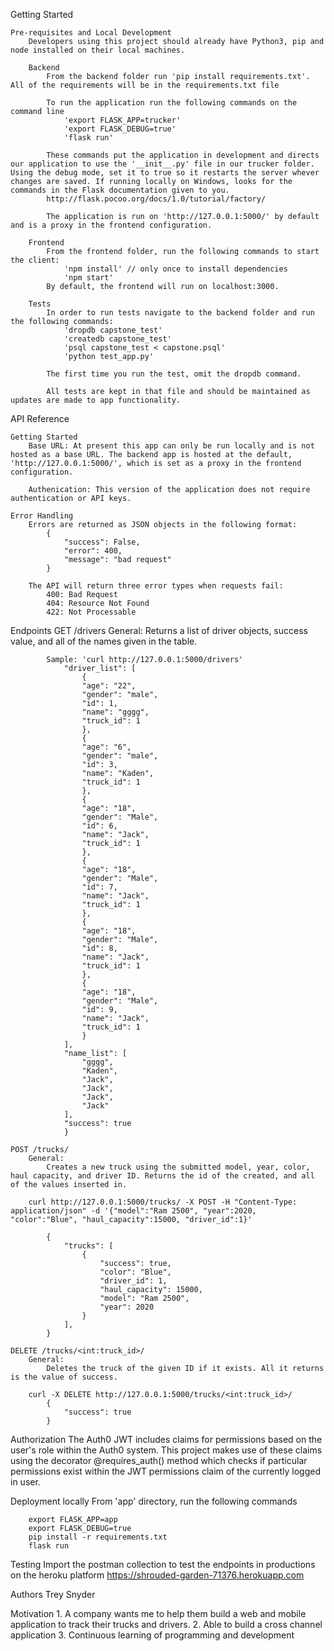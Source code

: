 Getting Started

    Pre-requisites and Local Development
        Developers using this project should already have Python3, pip and node installed on their local machines.

        Backend
            From the backend folder run 'pip install requirements.txt'. All of the requirements will be in the requirements.txt file

            To run the application run the following commands on the command line
                'export FLASK_APP=trucker'
                'export FLASK_DEBUG=true'
                'flask run'

            These commands put the application in development and directs our application to use the '__init__.py' file in our trucker folder. Using the debug mode, set it to true so it restarts the server whever changes are saved. If running locally on Windows, looks for the commands in the Flask documentation given to you.
            http://flask.pocoo.org/docs/1.0/tutorial/factory/

            The application is run on 'http://127.0.0.1:5000/' by default and is a proxy in the frontend configuration.

        Frontend
            From the frontend folder, run the following commands to start the client:
                'npm install' // only once to install dependencies
                'npm start'
            By default, the frontend will run on localhost:3000.

        Tests
            In order to run tests navigate to the backend folder and run the following commands:
                'dropdb capstone_test'
                'createdb capstone_test'
                'psql capstone_test < capstone.psql'
                'python test_app.py'

            The first time you run the test, omit the dropdb command.

            All tests are kept in that file and should be maintained as updates are made to app functionality.

API Reference

    Getting Started
        Base URL: At present this app can only be run locally and is not hosted as a base URL. The backend app is hosted at the default, 'http://127.0.0.1:5000/', which is set as a proxy in the frontend configuration.

        Authenication: This version of the application does not require authentication or API keys.

    Error Handling
        Errors are returned as JSON objects in the following format:
            {
                "success": False,
                "error": 400,
                "message": "bad request"
            }

        The API will return three error types when requests fail:
            400: Bad Request
            404: Resource Not Found
            422: Not Processable

Endpoints
GET /drivers
General:
Returns a list of driver objects, success value, and all of the names given in the table.

            Sample: 'curl http://127.0.0.1:5000/drivers'
                "driver_list": [
                    {
                    "age": "22",
                    "gender": "male",
                    "id": 1,
                    "name": "gggg",
                    "truck_id": 1
                    },
                    {
                    "age": "6",
                    "gender": "male",
                    "id": 3,
                    "name": "Kaden",
                    "truck_id": 1
                    },
                    {
                    "age": "18",
                    "gender": "Male",
                    "id": 6,
                    "name": "Jack",
                    "truck_id": 1
                    },
                    {
                    "age": "18",
                    "gender": "Male",
                    "id": 7,
                    "name": "Jack",
                    "truck_id": 1
                    },
                    {
                    "age": "18",
                    "gender": "Male",
                    "id": 8,
                    "name": "Jack",
                    "truck_id": 1
                    },
                    {
                    "age": "18",
                    "gender": "Male",
                    "id": 9,
                    "name": "Jack",
                    "truck_id": 1
                    }
                ],
                "name_list": [
                    "gggg",
                    "Kaden",
                    "Jack",
                    "Jack",
                    "Jack",
                    "Jack"
                ],
                "success": true
                }

    POST /trucks/
        General:
            Creates a new truck using the submitted model, year, color, haul capacity, and driver ID. Returns the id of the created, and all of the values inserted in.

        curl http://127.0.0.1:5000/trucks/ -X POST -H "Content-Type: application/json" -d '{"model":"Ram 2500", "year":2020, "color":"Blue", "haul_capacity":15000, "driver_id":1}'

            {
                "trucks": [
                    {
                        "success": true,
                        "color": "Blue",
                        "driver_id": 1,
                        "haul_capacity": 15000,
                        "model": "Ram 2500",
                        "year": 2020
                    }
                ],
            }

    DELETE /trucks/<int:truck_id>/
        General:
            Deletes the truck of the given ID if it exists. All it returns is the value of success.

        curl -X DELETE http://127.0.0.1:5000/trucks/<int:truck_id>/
            {
                "success": true
            }

Authorization
    The Auth0 JWT includes claims for permissions based on the user's role within the Auth0 system. This project makes use of these claims using the decorator @requires_auth() method which checks if particular permissions exist within the JWT permissions claim of the currently logged in user.

Deployment locally
    From 'app' directory, run the following commands

        export FLASK_APP=app
        export FLASK_DEBUG=true
        pip install -r requirements.txt
        flask run

Testing
    Import the postman collection to test the endpoints in productions on the heroku platform
    https://shrouded-garden-71376.herokuapp.com

Authors
Trey Snyder

Motivation
    1. A company wants me to help them build a web and mobile application to track their trucks and drivers.
    2. Able to build a cross channel application
    3. Continuous learning of programming and development
